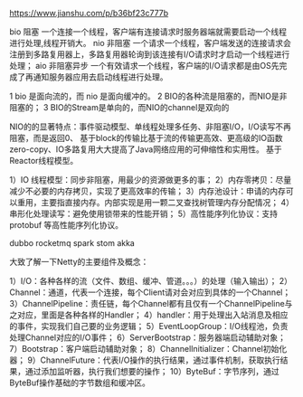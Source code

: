 https://www.jianshu.com/p/b36bf23c777b


bio 阻塞 
一个连接一个线程，客户端有连接请求时服务器端就需要启动一个线程进行处理,线程开销大。
nio 非阻塞
一个请求一个线程，客户端发送的连接请求会注册到多路复用器上，多路复用器轮询到该连接有I/O请求时才启动一个线程进行处理；
aio 非阻塞异步
一个有效请求一个线程，客户端的I/O请求都是由OS先完成了再通知服务器应用去启动线程进行处理。

1 bio 是面向流的，而 nio 是面向缓冲的。
2 BIO的各种流是阻塞的，而NIO是非阻塞的；
3 BIO的Stream是单向的，而NIO的channel是双向的

NIO的的显著特点：事件驱动模型、单线程处理多任务、非阻塞I/O，I/O读写不再阻塞，而是返回0、
基于block的传输比基于流的传输更高效、更高级的IO函数zero-copy、IO多路复用大大提高了Java网络应用的可伸缩性和实用性。
基于Reactor线程模型。

1）IO 线程模型：同步非阻塞，用最少的资源做更多的事；
2）内存零拷贝：尽量减少不必要的内存拷贝，实现了更高效率的传输；
3）内存池设计：申请的内存可以重用，主要指直接内存。内部实现是用一颗二叉查找树管理内存分配情况；
4）串形化处理读写：避免使用锁带来的性能开销；
5）高性能序列化协议：支持 protobuf 等高性能序列化协议。

dubbo 
rocketmq 
spark
stom
akka

大致了解一下Netty的主要组件及概念：

1）I/O：各种各样的流（文件、数组、缓冲、管道。。。）的处理（输入输出）；
2）Channel：通道，代表一个连接，每个Client请对会对应到具体的一个Channel；
3）ChannelPipeline：责任链，每个Channel都有且仅有一个ChannelPipeline与之对应，里面是各种各样的Handler；
4）handler：用于处理出入站消息及相应的事件，实现我们自己要的业务逻辑；
5）EventLoopGroup：I/O线程池，负责处理Channel对应的I/O事件；
6）ServerBootstrap：服务器端启动辅助对象；
7）Bootstrap：客户端启动辅助对象；
8）ChannelInitializer：Channel初始化器；
9）ChannelFuture：代表I/O操作的执行结果，通过事件机制，获取执行结果，通过添加监听器，执行我们想要的操作；
10）ByteBuf：字节序列，通过ByteBuf操作基础的字节数组和缓冲区。

